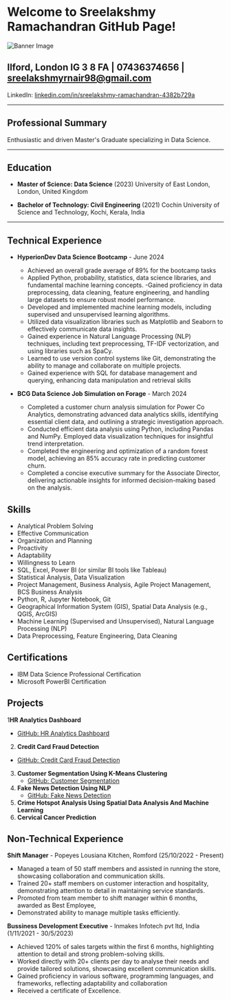 # Welcome to Sreelakshmy Ramachandran GitHub Page!

![Banner Image](https://miro.medium.com/v2/resize:fit:1400/format:webp/1*zMQnBr0naR5nz8686VUYkw.jpeg)

## Ilford, London IG 3 8 FA | 07436374656 | sreelakshmyrnair98@gmail.com

LinkedIn: [linkedin.com/in/sreelakshmy-ramachandran-4382b729a](https://www.linkedin.com/in/sreelakshmy-ramachandran-4382b729a)

---

## Professional Summary

Enthusiastic and driven Master's Graduate specializing in Data Science.

---

## Education

- **Master of Science: Data Science** (2023)
  University of East London, London, United Kingdom

- **Bachelor of Technology: Civil Engineering** (2021)
  Cochin University of Science and Technology, Kochi, Kerala, India

---

## Technical Experience

- **HyperionDev Data Science Bootcamp** - June 2024
  - Achieved an overall grade average of 89% for the bootcamp tasks
  - Applied Python, probability, statistics, data science libraries, and fundamental machine learning concepts.
  -Gained proficiency in data preprocessing, data cleaning, feature engineering, and handling large datasets to ensure robust model performance.
  - Developed and implemented machine learning models, including supervised and unsupervised learning algorithms.
  - Utilized data visualization libraries such as Matplotlib and Seaborn to effectively communicate data insights.
  - Gained experience in Natural Language Processing (NLP) techniques, including text preprocessing, TF-IDF vectorization, and using libraries such as SpaCy.
  - Learned to use version control systems like Git, demonstrating the ability to manage and collaborate on multiple projects.
  - Gained experience with SQL for database management and querying, enhancing data manipulation and retrieval skills

- **BCG Data Science Job Simulation on Forage** - March 2024
  - Completed a customer churn analysis simulation for Power Co Analytics, demonstrating advanced data analytics skills, identifying essential client data, and outlining a strategic investigation approach.
  - Conducted efficient data analysis using Python, including Pandas and NumPy. Employed data visualization techniques for insightful trend interpretation.
  - Completed the engineering and optimization of a random forest model, achieving an 85% accuracy rate in predicting customer churn.
  - Completed a concise executive summary for the Associate Director, delivering actionable insights for informed decision-making based on the analysis.


## Skills
- Analytical Problem Solving
- Effective Communication
- Organization and Planning
- Proactivity
- Adaptability
- Willingness to Learn
- SQL, Excel, Power BI (or similar BI tools like Tableau)
- Statistical Analysis, Data Visualization
- Project Management, Business Analysis, Agile Project Management, BCS Business Analysis
- Python, R, Jupyter Notebook, Git
- Geographical Information System (GIS), Spatial Data Analysis (e.g., QGIS, ArcGIS)
- Machine Learning (Supervised and Unsupervised), Natural Language Processing (NLP)
- Data Preprocessing, Feature Engineering, Data Cleaning

## Certifications
- IBM Data Science Professional Certification
- Microsoft PowerBI Certification

## Projects
1**HR Analytics Dashboard**
   - [GitHub: HR Analytics Dashboard](https://github.com/SreelakshmyRamachandran/HR-Analytics-Dashboard)
2.  **Credit Card Fraud Detection**
   - [GitHub: Credit Card Fraud Detection](https://github.com/SreelakshmyRamachandran/Credit-Card-fraud-detection)
3. **Customer Segmentation Using K-Means Clustering**
   - [GitHub: Customer Segmentation](https://github.com/SreelakshmyRamachandran/Customer-segmentation-k-means)
4. **Fake News Detection Using NLP**
   - [GitHub: Fake News Detection](https://github.com/SreelakshmyRamachandran/fake-news-detection-nlp.git)
5. **Crime Hotspot Analysis Using Spatial Data Analysis And Machine Learning**
6. **Cervical Cancer Prediction**

## Non-Technical Experience
**Shift Manager** - Popeyes Lousiana Kitchen, Romford (25/10/2022 - Present)
- Managed a team of 50 staff members and assisted in running the store, showcasing collaboration and communication skills.
- Trained 20+ staff members on customer interaction and hospitality, demonstrating attention to detail in maintaining service standards.
- Promoted from team member to shift manager within 6 months, awarded as Best Employee,
- Demonstrated ability to manage multiple tasks efficiently.
  
**Bussiness Development Executive** - Inmakes Infotech pvt ltd, India (1/11/2021 - 30/5/2023)
- Achieved 120% of sales targets within the first 6 months, highlighting attention to detail and strong problem-solving skills.
- Worked directly with 20+ clients per day to analyse their needs and provide tailored solutions, showcasing excellent communication skills.
- Gained proficiency in various software, programming languages, and frameworks, reflecting adaptability and collaboration
- Received a certificate of Excellence.
